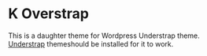 # K Overstrap

This is a daughter theme for Wordpress Understrap theme.    
<a href="https://github.com/understrap/understrap-child">Understrap</a> themeshould be installed for it to work.  


